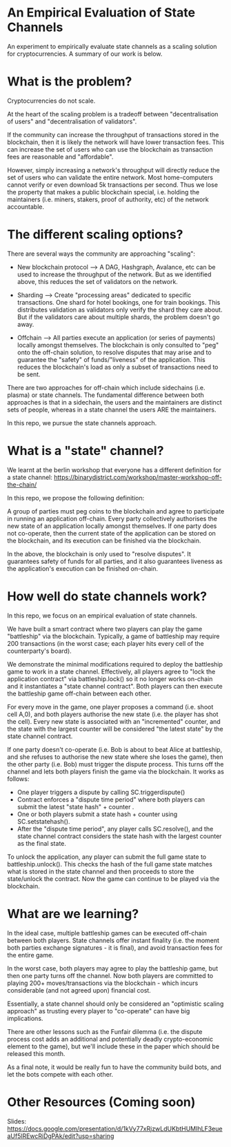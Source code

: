 # An Empirical Evaluation of State Channels 

An experiment to empirically evaluate state channels as a scaling solution for cryptocurrencies. A summary of our work is below. 

What is the problem?
=========================

Cryptocurrencies do not scale. 

At the heart of the scaling problem is a tradeoff between "decentralisation of users" and "decentralisation of validators".

If the community can increase the throughput of transactions stored in the blockchain, then it is likely the network will have lower transaction fees. 
This can increase the set of users who can use the blockchain as transaction fees are reasonable and "affordable". 

However, simply increasing a network's throughput will directly reduce the set of users who can validate the entire network. Most home-computers cannot verify or even download 5k transactions per second. Thus we lose the property that makes a public blockchain special, i.e. holding the maintainers (i.e. miners, stakers, proof of authority, etc) of the network accountable. 

The different scaling options? 
=========================

There are several ways the community are approaching "scaling":

- New blockchain protocol
--> A DAG, Hashgraph, Avalance, etc can be used to increase the throughput of the network. But as we identified above, this reduces the set of validators on the network. 

- Sharding
--> Create "processing areas" dedicated to specific transactions. One shard for hotel bookings, one for train bookings. This distributes validation as validators only verify the shard they care about. But if the validators care about multiple shards, the problem doesn't go away. 

- Offchain 
--> All parties execute an application (or series of payments) locally amongst themselves. The blockchain is only consulted to "peg" onto the off-chain solution, to resolve disputes that may arise and to guarantee the "safety" of funds/"liveness" of the application. This reduces the blockchain's load as only a subset of transactions need to be sent. 

There are two approaches for off-chain which include sidechains (i.e. plasma) or state channels. The fundamental difference between both approaches is that in a sidechain, the users and the maintainers are distinct sets of people, whereas in a state channel the users ARE the maintainers. 

In this repo, we pursue the state channels approach. 

What is a "state" channel?
=========================

We learnt at the berlin workshop that everyone has a different definition for a state channel: 
https://binarydistrict.com/workshop/master-workshop-off-the-chain/

In this repo, we propose the following definition: 

A group of parties must peg coins to the blockchain and agree to participate in running an application off-chain. Every party collectively authorises the new state of an application locally amongst themselves. If one party does not co-operate, then the current state of the application can be stored on the blockchain, and its execution can be finished via the blockchain.

In the above, the blockchain is only used to "resolve disputes". It guarantees safety of funds for all parties, and it also guarantees liveness as the application's execution can be finished on-chain. 

How well do state channels work? 
=========================

In this repo, we focus on an empirical evaluation of state channels. 

We have built a smart contract where two players can play the game "battleship" via the blockchain. Typically, a game of battleship may require 200 transactions (in the worst case; each player hits every cell of the counterparty's board). 

We demonstrate the minimal modifications required to deploy the battleship game to work in a state channel. Effectively, all players agree to "lock the application contract" via battleship.lock() so it no longer works on-chain and it instantiates a "state channel contract". Both players can then execute the battleship game off-chain between each other. 

For every move in the game, one player proposes a command (i.e. shoot cell A,0), and both players authorise the new state (i.e. the player has shot the cell). Every new state is associated with an "incremented" counter, and the state with the largest counter will be considered "the latest state" by the state channel contract.

If one party doesn't co-operate (i.e. Bob is about to beat Alice at battleship, and she refuses to authorise the new state where she loses the game), then the other party (i.e. Bob) must trigger the dispute process. This turns off the channel and lets both players finish the game via the blockchain. It works as follows: 

- One player triggers a dispute by calling SC.triggerdispute()
- Contract enforces a "dispute time period" where both players can submit the latest "state hash" + counter .
- One or both players submit a state hash + counter using SC.setstatehash(). 
- After the "dispute time period", any player calls SC.resolve(), and the state channel contract considers the state hash with the largest counter as the final state.

To unlock the application, any player can submit the full game state to battleship.unlock(). This checks the hash of the full game state matches what is stored in the state channel and then proceeds to store the state/unlock the contract. Now the game can continue to be played via the blockchain. 

What are we learning?
=========================

In the ideal case, multiple battleship games can be executed off-chain between both players. State channels offer instant finality (i.e. the moment both parties exchange signatures - it is final), and avoid transaction fees for the entire game. 

In the worst case, both players may agree to play the battleship game, but then one party turns off the channel. Now both players are committed to playing 200+ moves/transactions via the blockchain - which incurs considerable (and not agreed upon) financial cost. 

Essentially, a state channel should only be considered an "optimistic scaling approach" as trusting every player to "co-operate" can have big implications. 

There are other lessons such as the Funfair dilemma (i.e. the dispute process cost adds an additional and potentially deadly crypto-economic element to the game), but we'll include these in the paper which should be released this month. 

As a final note, it would be really fun to have the community build bots, and let the bots compete with each other.

Other Resources (Coming soon) 
=========================

Slides: https://docs.google.com/presentation/d/1kVy77xRjzwLdUKbtHUMIhLF3eueaUf5lREwcRiDgPAk/edit?usp=sharing
